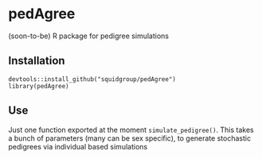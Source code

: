 # pedAgree
(soon-to-be) R package for pedigree simulations

## Installation

```
devtools::install_github("squidgroup/pedAgree")
library(pedAgree)
```

## Use

Just one function exported at the moment `simulate_pedigree()`. This takes a bunch of parameters (many can be sex specific), to generate stochastic pedigrees via individual based simulations

